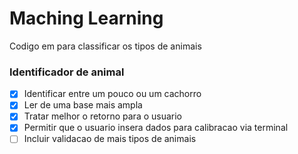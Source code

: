# Maching Learning
Codigo em para classificar os tipos de animais

### Identificador de animal

- [x] Identificar entre um pouco ou um cachorro
- [x] Ler de uma base mais ampla
- [x] Tratar melhor o retorno para o usuario
- [x] Permitir que o usuario insera dados para calibracao via terminal
- [ ] Incluir validacao de mais tipos de animais
